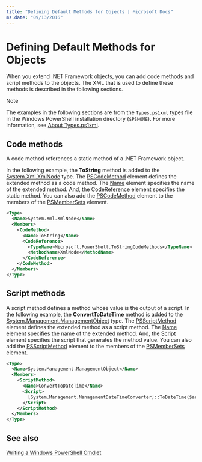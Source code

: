 ```yaml
---
title: "Defining Default Methods for Objects | Microsoft Docs"
ms.date: "09/13/2016"
---
```


# Defining Default Methods for Objects

When you extend .NET Framework objects, you can add code methods and script methods to the objects.
The XML that is used to define these methods is described in the following sections.

> [!NOTE]
> The examples in the following sections are from the `Types.ps1xml` types file in the Windows
> PowerShell installation directory (`$PSHOME`). For more information, see [About Types.ps1xml](/powershell/module/microsoft.powershell.core/about/about_types.ps1xml).

## Code methods

A code method references a static method of a .NET Framework object.

In the following example, the **ToString** method is added to the [System.Xml.XmlNode](/dotnet/api/System.Xml.XmlNode)
type. The [PSCodeMethod](/dotnet/api/system.management.automation.pscodemethod) element defines the
extended method as a code method. The
[Name](/dotnet/api/system.management.automation.psmemberinfo.name?view=pscore-6.2.0#System_Management_Automation_PSMemberInfo_Name)
element specifies the name of the extended method. And, the
[CodeReference](/dotnet/api/system.management.automation.pscodemethod.codereference?view=pscore-6.2.0#System_Management_Automation_PSCodeMethod_CodeReference)
element specifies the static method. You can also add the [PSCodeMethod](/dotnet/api/system.management.automation.pscodemethod)
element to the members of the [PSMemberSets](/dotnet/api/system.management.automation.psmemberset?view=pscore-6.2.0)
element.

```xml
<Type>
  <Name>System.Xml.XmlNode</Name>
  <Members>
    <CodeMethod>
      <Name>ToString</Name>
      <CodeReference>
        <TypeName>Microsoft.PowerShell.ToStringCodeMethods</TypeName>
        <MethodName>XmlNode</MethodName>
      </CodeReference>
    </CodeMethod>
  </Members>
</Type>
```

## Script methods

A script method defines a method whose value is the output of a script. In the following example,
the **ConvertToDateTime** method is added to the [System.Management.ManagementObject](/dotnet/api/System.Management.ManagementObject)
type. The [PSScriptMethod](/dotnet/api/system.management.automation.psscriptmethod?view=pscore-6.2.0)
element defines the extended method as a script method. The
[Name](/dotnet/api/system.management.automation.psmemberinfo.name?view=pscore-6.2.0#System_Management_Automation_PSMemberInfo_Name)
element specifies the name of the extended method. And, the
[Script](/dotnet/api/system.management.automation.psscriptmethod.script?view=pscore-6.2.0#System_Management_Automation_PSScriptMethod_Script)
element specifies the script that generates the method value. You can also add the [PSScriptMethod](/dotnet/api/system.management.automation.psscriptmethod?view=pscore-6.2.0)
element to the members of the [PSMemberSets](/dotnet/api/system.management.automation.psmemberset?view=pscore-6.2.0)
element.

```xml
<Type>
  <Name>System.Management.ManagementObject</Name>
  <Members>
    <ScriptMethod>
      <Name>ConvertToDateTime</Name>
      <Script>
        [System.Management.ManagementDateTimeConverter]::ToDateTime($args[0])
      </Script>
    </ScriptMethod>
  </Members>
</Type>
```

## See also

[Writing a Windows PowerShell Cmdlet](./writing-a-windows-powershell-cmdlet.md)
